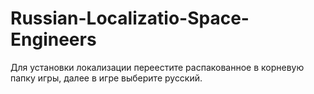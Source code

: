 # Russian-Localizatio-Space-Engineers

Для установки локализации переестите распакованное в корневую папку игры, далее в игре выберите русский.
